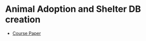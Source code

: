 # Animal Adoption and Shelter DB creation

* [Course Paper](https://docs.google.com/document/d/11hdAN6mYcZeksjlhoQnG7yAX3CirxHW07EH-ylHUOIg/edit?usp=sharing)

